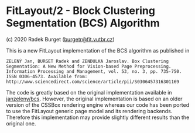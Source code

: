 FitLayout/2 - Block Clustering Segmentation (BCS) Algorithm
===========================================================

(c) 2020 Radek Burget (burgetr@fit.vutbr.cz)

This is a new FitLayout implementation of the BCS algorithm as published in

```
ZELENÝ Jan, BURGET Radek and ZENDULKA Jaroslav. Box Clustering Segmentation: A New Method for Vision-based Page Preprocessing. Information Processing and Management, vol. 53, no. 3, pp. 735-750. ISSN 0306-4573. Available from: http://www.sciencedirect.com/science/article/pii/S0306457316301169
```

The code is greatly based on the original implementation available in [janzeleny/bcs](https://github.com/janzeleny/bcs). However, the original implementation is based on an older version of the CSSBox rendering engine whereas our code has been ported to use the FitLayout generic page model and its rendering backends. Therefore this implementation may provide slightly different results than the original one.
